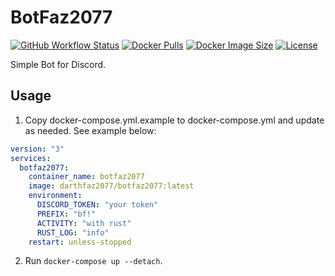 # BotFaz2077

[![GitHub Workflow Status](https://img.shields.io/github/workflow/status/DarthFaz2077/BotFaz2077/Build%20and%20push%20new%20version%20to%20DockerHub?style=for-the-badge)](https://github.com/DarthFaz2077/BotFaz2077/actions/workflows/push.yml)
[![Docker Pulls](https://img.shields.io/docker/pulls/darthfaz2077/botfaz2077?style=for-the-badge)](https://hub.docker.com/r/darthfaz2077/botfaz2077)
[![Docker Image Size](https://img.shields.io/docker/image-size/darthfaz2077/botfaz2077/latest?style=for-the-badge)](https://hub.docker.com/r/darthfaz2077/botfaz2077)
[![License](https://img.shields.io/github/license/DarthFaz2077/BotFaz2077?style=for-the-badge)](https://github.com/DarthFaz2077/BotFaz2077/blob/main/LICENSE)

Simple Bot for Discord.

## Usage

1. Copy docker-compose.yml.example to docker-compose.yml and update as needed. See example below:

```yml
version: "3"
services:
  botfaz2077:
    container_name: botfaz2077
    image: darthfaz2077/botfaz2077:latest
    environment:
      DISCORD_TOKEN: "your token"
      PREFIX: "bf!"
      ACTIVITY: "with rust"
      RUST_LOG: "info"
    restart: unless-stopped
```

2. Run `docker-compose up --detach`.
